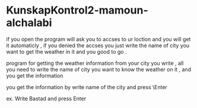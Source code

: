 # KunskapKontrol2-mamoun-alchalabi


if you open the program will ask you to accses to ur loction and you will get it automaticly , if you denied the accses you just write the name of city you want to get the weather in it and you good to go .


program for getting the weather information from your city you write , all you need to write the name of city you want to know the weather on it , and you get the information

you get the information by write name of the city and press \\Enter

ex. Write Bastad and press Enter